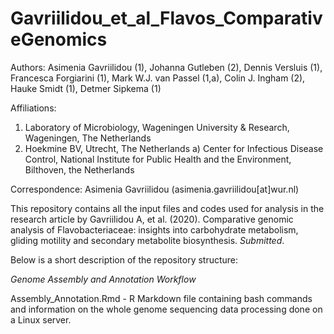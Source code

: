 # Gavriilidou_et_al_Flavos_ComparativeGenomics

Authors: Asimenia Gavriilidou (1), Johanna Gutleben (2), Dennis Versluis (1), Francesca Forgiarini (1), Mark W.J. van Passel (1,a), Colin J. Ingham (2), Hauke Smidt (1), Detmer Sipkema (1)

Affiliations: 
1) Laboratory of Microbiology, Wageningen University & Research, Wageningen, The Netherlands
2) Hoekmine BV, Utrecht, The Netherlands
a) Center for Infectious Disease Control, National Institute for Public Health and the Environment, Bilthoven, the Netherlands

Correspondence: Asimenia Gavriilidou (asimenia.gavriilidou[at]wur.nl)

This repository contains all the input files and codes used for analysis in the research article by Gavriilidou A, et al. (2020). Comparative genomic analysis of Flavobacteriaceae: insights into carbohydrate metabolism, gliding motility and secondary metabolite biosynthesis. *Submitted*.  

Below is a short description of the repository structure:

*Genome Assembly and Annotation Workflow*

Assembly_Annotation.Rmd - R Markdown file containing bash commands and information on the whole genome sequencing data processing done on a Linux server.


